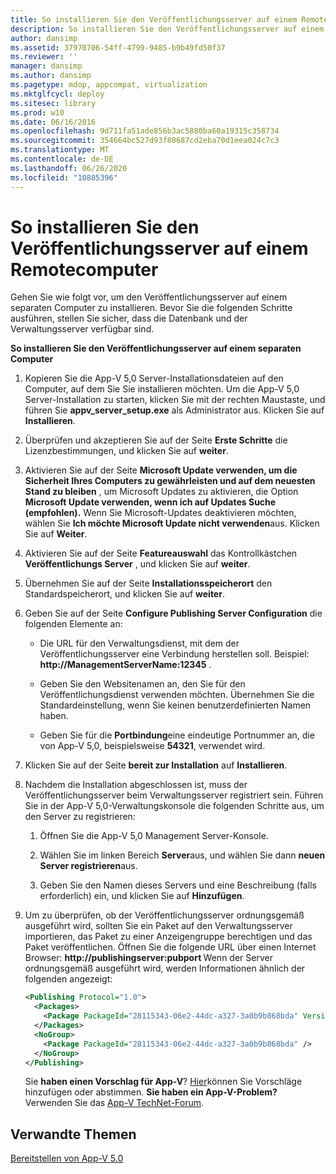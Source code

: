 ```yaml
---
title: So installieren Sie den Veröffentlichungsserver auf einem Remotecomputer
description: So installieren Sie den Veröffentlichungsserver auf einem Remotecomputer
author: dansimp
ms.assetid: 37970706-54ff-4799-9485-b9b49fd50f37
ms.reviewer: ''
manager: dansimp
ms.author: dansimp
ms.pagetype: mdop, appcompat, virtualization
ms.mktglfcycl: deploy
ms.sitesec: library
ms.prod: w10
ms.date: 06/16/2016
ms.openlocfilehash: 9d711fa51ade856b3ac5880ba60a19315c358734
ms.sourcegitcommit: 354664bc527d93f80687cd2eba70d1eea024c7c3
ms.translationtype: MT
ms.contentlocale: de-DE
ms.lasthandoff: 06/26/2020
ms.locfileid: "10805396"
---
```

# So installieren Sie den Veröffentlichungsserver auf einem Remotecomputer


Gehen Sie wie folgt vor, um den Veröffentlichungsserver auf einem separaten Computer zu installieren. Bevor Sie die folgenden Schritte ausführen, stellen Sie sicher, dass die Datenbank und der Verwaltungsserver verfügbar sind.

**So installieren Sie den Veröffentlichungsserver auf einem separaten Computer**

1. Kopieren Sie die App-V 5,0 Server-Installationsdateien auf den Computer, auf dem Sie Sie installieren möchten. Um die App-V 5,0 Server-Installation zu starten, klicken Sie mit der rechten Maustaste, und führen Sie **appv\_server\_setup.exe** als Administrator aus. Klicken Sie auf **Installieren**.

2. Überprüfen und akzeptieren Sie auf der Seite **Erste Schritte** die Lizenzbestimmungen, und klicken Sie auf **weiter**.

3. Aktivieren Sie auf der Seite **Microsoft Update verwenden, um die Sicherheit Ihres Computers zu gewährleisten und auf dem neuesten Stand zu bleiben** , um Microsoft Updates zu aktivieren, die Option **Microsoft Update verwenden, wenn ich auf Updates Suche (empfohlen).** Wenn Sie Microsoft-Updates deaktivieren möchten, wählen Sie **Ich möchte Microsoft Update nicht verwenden**aus. Klicken Sie auf **Weiter**.

4. Aktivieren Sie auf der Seite **Featureauswahl** das Kontrollkästchen **Veröffentlichungs Server** , und klicken Sie auf **weiter**.

5. Übernehmen Sie auf der Seite **Installationsspeicherort** den Standardspeicherort, und klicken Sie auf **weiter**.

6. Geben Sie auf der Seite **Configure Publishing Server Configuration** die folgenden Elemente an:

   -   Die URL für den Verwaltungsdienst, mit dem der Veröffentlichungsserver eine Verbindung herstellen soll. Beispiel: **http://ManagementServerName:12345** .

   -   Geben Sie den Websitenamen an, den Sie für den Veröffentlichungsdienst verwenden möchten. Übernehmen Sie die Standardeinstellung, wenn Sie keinen benutzerdefinierten Namen haben.

   -   Geben Sie für die **Portbindung**eine eindeutige Portnummer an, die von App-V 5,0, beispielsweise **54321**, verwendet wird.

7. Klicken Sie auf der Seite **bereit zur Installation** auf **Installieren**.

8. Nachdem die Installation abgeschlossen ist, muss der Veröffentlichungsserver beim Verwaltungsserver registriert sein. Führen Sie in der App-V 5,0-Verwaltungskonsole die folgenden Schritte aus, um den Server zu registrieren:

   1.  Öffnen Sie die App-V 5,0 Management Server-Konsole.

   2.  Wählen Sie im linken Bereich **Server**aus, und wählen Sie dann **neuen Server registrieren**aus.

   3.  Geben Sie den Namen dieses Servers und eine Beschreibung (falls erforderlich) ein, und klicken Sie auf **Hinzufügen**.

9. Um zu überprüfen, ob der Veröffentlichungsserver ordnungsgemäß ausgeführt wird, sollten Sie ein Paket auf den Verwaltungsserver importieren, das Paket zu einer Anzeigengruppe berechtigen und das Paket veröffentlichen. Öffnen Sie die folgende URL über einen Internet Browser: <strong> http://publishingserver:pubport </strong> Wenn der Server ordnungsgemäß ausgeführt wird, werden Informationen ähnlich der folgenden angezeigt:

   ```xml
   <Publishing Protocol="1.0">
     <Packages>
       <Package PackageId="28115343-06e2-44dc-a327-3a0b9b868bda" VersionId="5d03c08f-51dc-4026-8cf9-15ebe3d65a72" PackageUrl="\\server\share\file.appv" />
     </Packages>
     <NoGroup>
       <Package PackageId="28115343-06e2-44dc-a327-3a0b9b868bda" />
     </NoGroup>
   </Publishing>
   ```

   Sie **haben einen Vorschlag für App-V**? [Hier](http://appv.uservoice.com/forums/280448-microsoft-application-virtualization)können Sie Vorschläge hinzufügen oder abstimmen. **Sie haben ein App-V-Problem?** Verwenden Sie das [App-V TechNet-Forum](https://social.technet.microsoft.com/Forums/home?forum=mdopappv).

## Verwandte Themen


[Bereitstellen von App-V 5.0](deploying-app-v-50.md)

 

 





